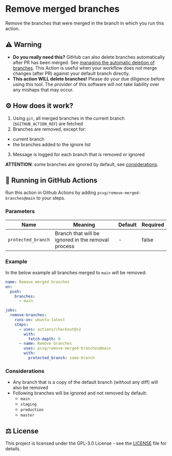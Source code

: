 # Remove merged branches

Remove the branches that were merged in the branch in which you run this action.

## :warning: Warning

- __Do you really need this?__ GitHub can also delete branches automatically after PR has been merged. See [managing the automatic deletion of branches](https://docs.github.com/en/github/administering-a-repository/managing-the-automatic-deletion-of-branches). This Action is useful when your workflow does not merge changes (after PR) against your default branch directly.
- __This action WILL delete branches!__ Please do your due diligence before using this tool. The provider of this software will not take liability over any mishaps that may occur.

## :gear: How does it work?

1. Using `git`, all merged branches in the current branch (`$GITHUB_ACTION_REF`) are fetched
2. Branches are removed, except for:
  - current branch
  - the branches added to the ignore list
3. Message is logged for each branch that is removed or ignored

__ATTENTION__: some branches are ignored by default, see [considerations](#considerations).

## :rocket: Running in GitHub Actions

Run this action in Github Actions by adding `pcvg/remove-merged-branches@main` to your steps.

### Parameters

| Name | Meaning                                                                | Default | Required  |
| ---          | ---                                                            | ---     | ---   |
| `protected_branch`    | Branch that will be ignored in the removal process    | -       | false |

### Example

In the below example all branches merged to `main` will be removed:

```yml
name: Remove merged branches
on:
  push:
    branches:
      - main

jobs:
  remove-branches:
    runs-on: ubuntu-latest
    steps:
      - uses: actions/checkout@v2
        with:
          fetch-depth: 0
      - name: Remove branches
        uses: pcvg/remove-merged-branches@main
        with:
          protected_branch: some-branch
```

### Considerations
- Any branch that is a copy of the default branch (without any diff) will also be removed
- Following branches will be ignored and not removed by default:
   - `main`
   - `staging`
   - `production`
   - `master`

## ⚖️ License
This project is licensed under the GPL-3.0 License - see the [LICENSE](LICENSE) file for details.
